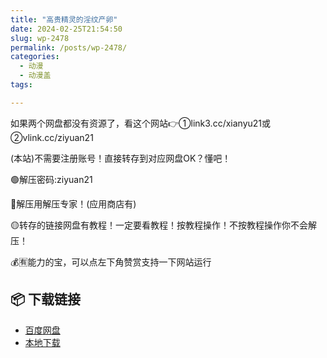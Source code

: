 ```yaml
---
title: "高贵精灵的淫纹产卵"
date: 2024-02-25T21:54:50
slug: wp-2478
permalink: /posts/wp-2478/
categories:
  - 动漫
  - 动漫盖
tags:

---
```


如果两个网盘都没有资源了，看这个网站👉①link3.cc/xianyu21或②vlink.cc/ziyuan21

(本站)不需要注册账号！直接转存到对应网盘OK？懂吧！

🟢解压密码:ziyuan21

🔵解压用解压专家！(应用商店有)

🟡转存的链接网盘有教程！一定要看教程！按教程操作！不按教程操作你不会解压！

💰🈶能力的宝，可以点左下角赞赏支持一下网站运行

## 📦 下载链接
- [百度网盘](https://blziyuan21.com/pay-download/2478?key=a4f6e450f8&down_id=0)
- [本地下载](https://blziyuan21.com/pay-download/2478?key=a4f6e450f8&down_id=1)

